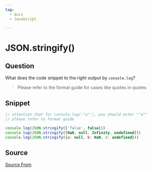 ```yaml
---
tag:
  - Quiz
  - JavaScript

---
```

  
# JSON.stringify()

## Question
What does the code snippet to the right output by `console.log`?

> Please refer to the format guide for cases like quotes in quotes

## Snippet
```js
// attention that for console.log('"a"'), you should enter ""a""
// please refer to format guide

console.log(JSON.stringify(['false', false]))
console.log(JSON.stringify([NaN, null, Infinity, undefined]))
console.log(JSON.stringify({a: null, b: NaN, c: undefined}))
```
    


##  Source
[Source From](https://bigfrontend.dev/quiz/json-stringify)

  